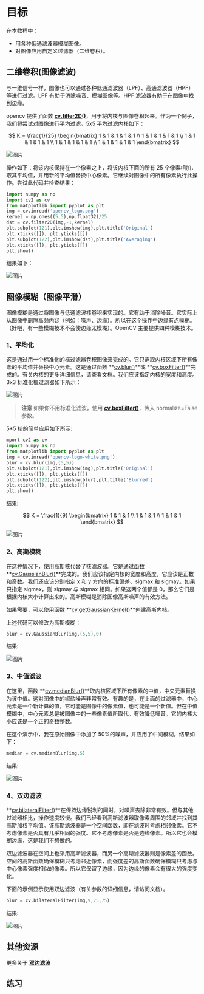 # 目标

在本教程中：

* 用各种低通滤波器模糊图像。
* 对图像应用自定义过滤器（二维卷积）。

## 二维卷积(图像滤波)

与一维信号一样，图像也可以通过各种低通滤波器（LPF）、高通滤波器（HPF）等进行过滤。LPF 有助于消除噪音、模糊图像等。HPF 滤波器有助于在图像中找到边缘。

opencv 提供了函数 **[cv.filter2D()](https://docs.opencv.org/4.0.0/d4/d86/group__imgproc__filter.html#ga27c049795ce870216ddfb366086b5a04)**，用于将内核与图像卷积起来。作为一个例子，我们将尝试对图像进行平均过滤。5x5 平均过滤内核如下：

$$
K = \frac{1}{25} \begin{bmatrix} 1 & 1 & 1 & 1 & 1 \\ 1 & 1 & 1 & 1 & 1 \\ 1 & 1 & 1 & 1 & 1 \\ 1 & 1 & 1 & 1 & 1 \\ 1 & 1 & 1 & 1 & 1 \end{bmatrix}
$$




![图片](./img/Smoothing_Images_1.jpg)

操作如下：将该内核保持在一个像素之上，将该内核下面的所有 25 个像素相加，取其平均值，并用新的平均值替换中心像素。它继续对图像中的所有像素执行此操作。尝试此代码并检查结果：

```python
import numpy as np
import cv2 as cv
from matplotlib import pyplot as plt
img = cv.imread('opencv_logo.png')
kernel = np.ones((5,5),np.float32)/25
dst = cv.filter2D(img,-1,kernel)
plt.subplot(121),plt.imshow(img),plt.title('Original')
plt.xticks([]), plt.yticks([])
plt.subplot(122),plt.imshow(dst),plt.title('Averaging')
plt.xticks([]), plt.yticks([])
plt.show()
```

结果如下：

![图片](./img/Smoothing_Images_2.jpg)

## 图像模糊（图像平滑）

图像模糊是通过将图像与低通滤波核卷积来实现的。它有助于消除噪音。它实际上从图像中删除高频内容（例如：噪声、边缘）。所以在这个操作中边缘有点模糊。（好吧，有一些模糊技术不会使边缘太模糊）。OpenCV 主要提供四种模糊技术。

### 1、平均化

这是通过用一个标准化的框过滤器卷积图像来完成的。它只需取内核区域下所有像素的平均值并替换中心元素。这是通过函数 **[cv.blur()](https://docs.opencv.org/4.0.0/d4/d86/group__imgproc__filter.html#ga8c45db9afe636703801b0b2e440fce37)**或 **[cv.boxFilter()](https://docs.opencv.org/4.0.0/d4/d86/group__imgproc__filter.html#gad533230ebf2d42509547d514f7d3fbc3)**完成的。有关内核的更多详细信息，请查看文档。我们应该指定内核的宽度和高度。3x3 标准化框过滤器如下所示：

![图片](./img/Smoothing_Images_3.png)

>**注意**
>如果你不用标准化滤波，使用 **[cv.boxFilter()](https://docs.opencv.org/4.0.0/d4/d86/group__imgproc__filter.html#gad533230ebf2d42509547d514f7d3fbc3)**，传入 normalize=False 参数。

5*5 核的简单应用如下所示:

```python
mport cv2 as cv
import numpy as np
from matplotlib import pyplot as plt
img = cv.imread('opencv-logo-white.png')
blur = cv.blur(img,(5,5))
plt.subplot(121),plt.imshow(img),plt.title('Original')
plt.xticks([]), plt.yticks([])
plt.subplot(122),plt.imshow(blur),plt.title('Blurred')
plt.xticks([]), plt.yticks([])
plt.show()
```

结果:

$$
K = \frac{1}{9} \begin{bmatrix} 1 & 1 & 1 \\ 1 & 1 & 1 \\ 1 & 1 & 1 \end{bmatrix}
$$


![图片](./img/Smoothing_Images_4.png)

### 2、高斯模糊

在这种情况下，使用高斯核代替了核滤波器。它是通过函数 **[cv.GaussianBlur()](https://docs.opencv.org/4.0.0/d4/d86/group__imgproc__filter.html#gaabe8c836e97159a9193fb0b11ac52cf1)**完成的。我们应该指定内核的宽度和高度，它应该是正数和奇数。我们还应该分别指定 x 和 y 方向的标准偏差、sigmax 和 sigmay。如果只指定 sigmax，则 sigmay 与 sigmax 相同。如果这两个值都是 0，那么它们是根据内核大小计算出来的。高斯模糊是消除图像高斯噪声的有效方法。

如果需要，可以使用函数 **[cv.getGaussianKernel()](https://docs.opencv.org/4.0.0/d4/d86/group__imgproc__filter.html#gac05a120c1ae92a6060dd0db190a61afa)**创建高斯内核。

上述代码可以修改为高斯模糊：

```python
blur = cv.GaussianBlur(img,(5,5),0)
```

结果:

![图片](./img/Smoothing_Images_5.png)

### 3、中值滤波

在这里，函数 **[cv.medianBlur()](https://docs.opencv.org/4.0.0/d4/d86/group__imgproc__filter.html#ga564869aa33e58769b4469101aac458f9)**取内核区域下所有像素的中值，中央元素替换为该中值。这对图像中的椒盐噪声非常有效。有趣的是，在上面的过滤器中，中心元素是一个新计算的值，它可能是图像中的像素值，也可能是一个新值。但在中值模糊中，中心元素总是被图像中的一些像素值所取代。有效降低噪音。它的内核大小应该是一个正的奇数整数。

在这个演示中，我在原始图像中添加了 50%的噪声，并应用了中间模糊。结果如下：

```python
median = cv.medianBlur(img,5)

```

结果:

![图片](./img/Smoothing_Images_6.png)

### 4、双边滤波

**[cv.bilateralFilter()](https://docs.opencv.org/4.0.0/d4/d86/group__imgproc__filter.html#ga9d7064d478c95d60003cf839430737ed)**在保持边缘锐利的同时，对噪声去除非常有效。但与其他过滤器相比，操作速度较慢。我们已经看到高斯滤波器取像素周围的邻域并找到其高斯加权平均值。该高斯滤波器是一个空间函数，即在滤波时考虑相邻像素。它不考虑像素是否具有几乎相同的强度。它不考虑像素是否是边缘像素。所以它也会模糊边缘，这是我们不想做的。

双边滤波器在空间上也采用高斯滤波器，而另一个高斯滤波器则是像素差的函数。空间的高斯函数确保模糊只考虑邻近像素，而强度差的高斯函数确保模糊只考虑与中心像素强度相似的像素。所以它保留了边缘，因为边缘的像素会有很大的强度变化。

下面的示例显示使用双边滤波（有关参数的详细信息，请访问文档）。

```python
blur = cv.bilateralFilter(img,9,75,75)
```

结果:

![图片](./img/Smoothing_Images_7.png)

## 其他资源

更多关于 **[双边滤波](http://people.csail.mit.edu/sparis/bf_course/)**

## 练习

